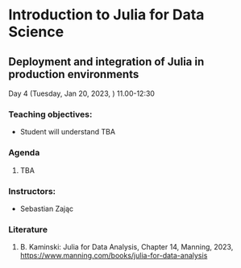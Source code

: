 # 

# Introduction to Julia for Data Science

## Deployment and integration of Julia in production environments
Day 4 (Tuesday, Jan 20, 2023, ) 11.00-12:30


### Teaching objectives:
- Student will understand TBA

### Agenda
1. TBA
    
### Instructors:
- Sebastian Zając


### Literature

1. B. Kaminski: Julia for Data Analysis, Chapter 14, Manning, 2023, https://www.manning.com/books/julia-for-data-analysis
